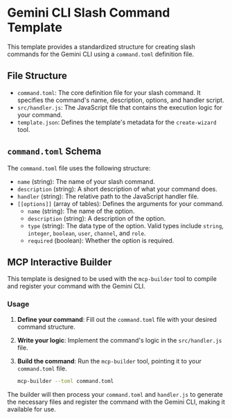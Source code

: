 <!-- @format -->

# Gemini CLI Slash Command Template

This template provides a standardized structure for creating slash commands for the Gemini CLI using a `command.toml` definition file.

## File Structure

- `command.toml`: The core definition file for your slash command. It specifies the command's name, description, options, and handler script.
- `src/handler.js`: The JavaScript file that contains the execution logic for your command.
- `template.json`: Defines the template's metadata for the `create-wizard` tool.

## `command.toml` Schema

The `command.toml` file uses the following structure:

- `name` (string): The name of your slash command.
- `description` (string): A short description of what your command does.
- `handler` (string): The relative path to the JavaScript handler file.
- `[[options]]` (array of tables): Defines the arguments for your command.
  - `name` (string): The name of the option.
  - `description` (string): A description of the option.
  - `type` (string): The data type of the option. Valid types include `string`, `integer`, `boolean`, `user`, `channel`, and `role`.
  - `required` (boolean): Whether the option is required.

## MCP Interactive Builder

This template is designed to be used with the `mcp-builder` tool to compile and register your command with the Gemini CLI.

### Usage

1.  **Define your command**: Fill out the `command.toml` file with your desired command structure.
2.  **Write your logic**: Implement the command's logic in the `src/handler.js` file.
3.  **Build the command**: Run the `mcp-builder` tool, pointing it to your `command.toml` file.

    ```bash
    mcp-builder --toml command.toml
    ```

The builder will then process your `command.toml` and `handler.js` to generate the necessary files and register the command with the Gemini CLI, making it available for use.
